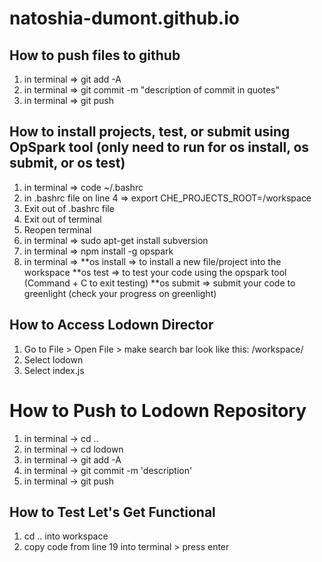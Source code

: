 # natoshia-dumont.github.io

## How to push files to github
1) in terminal => git add -A
2) in terminal => git commit -m "description of commit in quotes"
3) in terminal => git push

## How to install projects, test, or submit using OpSpark tool (only need to run for os install, os submit, or os test)
1) in terminal => code ~/.bashrc
2) in .bashrc file on line 4 => export CHE_PROJECTS_ROOT=/workspace
3) Exit out of .bashrc file
4) Exit out of terminal 
5) Reopen terminal
6) in terminal => sudo apt-get install subversion
7) in terminal => npm install -g opspark
8) in terminal =>   **os install => to install a new file/project into the workspace
                    **os test => to test your code using the opspark tool (Command + C to exit testing)
                    **os submit => submit your code to greenlight (check your progress on greenlight)

## How to Access Lodown Director
1) Go to File > Open File > make search bar look like this: /workspace/
2) Select lodown
3) Select index.js

# How to Push to Lodown Repository
1) in terminal -> cd ..
2) in terminal -> cd lodown
3) in terminal -> git add -A
4) in terminal -> git commit -m 'description'
5) in terminal -> git push

## How to Test Let's Get Functional
1) cd .. into workspace
2) copy code from line 19 into terminal > press enter